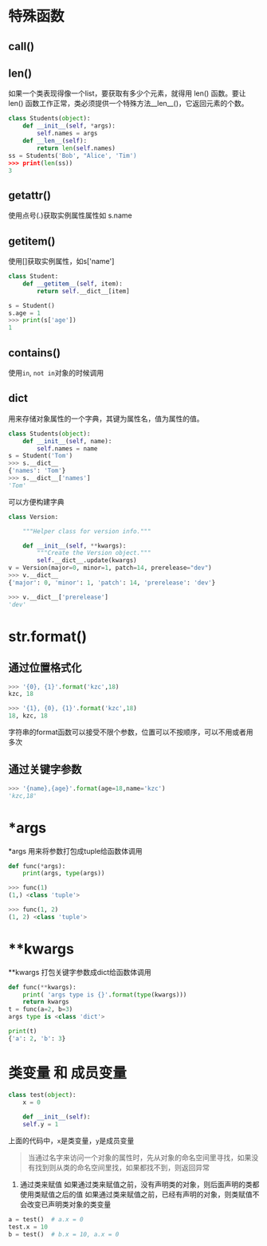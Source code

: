 # 特殊函数

## __call__()

## __len__()
如果一个类表现得像一个list，要获取有多少个元素，就得用 len() 函数。要让 len() 函数工作正常，类必须提供一个特殊方法__len__()，它返回元素的个数。
```python
class Students(object):
    def __init__(self, *args):
        self.names = args
    def __len__(self):
        return len(self.names)
ss = Students('Bob', "Alice', 'Tim')
>>> print(len(ss))
3
```

## __getattr__()
使用点号(.)获取实例属性属性如 s.name

## __getitem__()
使用[]获取实例属性，如s['name']
```python
class Student:
    def __getitem__(self, item):
        return self.__dict__[item]

s = Student()
s.age = 1
>>> print(s['age'])
1
```

## __contains__()
使用`in`, `not in`对象的时候调用

## __dict__
用来存储对象属性的一个字典，其键为属性名，值为属性的值。
```python
class Students(object):
    def __init__(self, name):
        self.names = name
s = Student('Tom')
>>> s.__dict__
{'names': 'Tom'}
>>> s.__dict__['names']
'Tom'
```

可以方便构建字典
```python
class Version:

    """Helper class for version info."""

    def __init__(self, **kwargs):
        """Create the Version object."""
        self.__dict__.update(kwargs)
v = Version(major=0, minor=1, patch=14, prerelease="dev")
>>> v.__dict__
{'major': 0, 'minor': 1, 'patch': 14, 'prerelease': 'dev'}

>>> v.__dict__['prerelease']
'dev'
```

# str.format()
## 通过位置格式化
```python
>>> '{0}, {1}'.format('kzc',18) 
kzc, 18

>>> '{1}, {0}, {1}'.format('kzc',18) 
18, kzc, 18
```
字符串的format函数可以接受不限个参数，位置可以不按顺序，可以不用或者用多次

## 通过关键字参数
```python
>>> '{name},{age}'.format(age=18,name='kzc')
'kzc,18'
```
# *args
*args 用来将参数打包成tuple给函数体调用
```python
def func(*args):
    print(args, type(args))

>>> func(1)
(1,) <class 'tuple'>

>>> func(1, 2)
(1, 2) <class 'tuple'>
```

# **kwargs
**kwargs 打包关键字参数成dict给函数体调用
```python
def func(**kwargs):
    print( 'args type is {}'.format(type(kwargs)))
    return kwargs
t = func(a=2, b=3)
args type is <class 'dict'>

print(t)
{'a': 2, 'b': 3}
```

# 类变量 和 成员变量
```python
class test(object):
    x = 0
    
    def __init__(self):
    self.y = 1
```
上面的代码中，`x`是类变量，`y`是成员变量

> 当通过名字来访问一个对象的属性时，先从对象的命名空间里寻找，如果没有找到则从类的命名空间里找，如果都找不到，则返回异常

1. 通过类来赋值
如果通过类来赋值之前，没有声明类的对象，则后面声明的类都使用类赋值之后的值
如果通过类来赋值之前，已经有声明的对象，则类赋值不会改变已声明类对象的类变量
```python
a = test()  # a.x = 0
test.x = 10
b = test()  # b.x = 10, a.x = 0
```